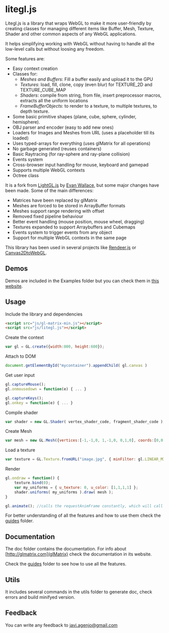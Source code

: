 litegl.js
=========

Litegl.js is a library that wraps WebGL to make it more user-friendly by creating classes for managing different items like Buffer, Mesh, Texture, Shader and other common aspects of any WebGL applications.

It helps simplifying working with WebGL without having to handle all the low-level calls but without loosing any freedom.

Some features are:

* Easy context creation
* Classes for: 
	- *Meshes and Buffers*: Fill a buffer easily and upload it to the GPU
	- *Textures*: load, fill, clone, copy (even blur) for TEXTURE_2D and TEXTURE_CUBE_MAP
	- *Shaders*: compile from string, from file, insert preprocessor macros, extracts all the uniform locations 
	- *FrameBufferObjects*: to render to a texture, to multiple textures, to depth texture.
* Some basic primitive shapes (plane, cube, sphere, cylinder, hemisphere).
* OBJ parser and encoder (easy to add new ones)
* Loaders for Images and Meshes from URL (uses a placeholder till its loaded)
* Uses typed-arrays for everything (uses glMatrix for all operations)
* No garbage generated (reuses containers)
* Basic Raytracing (for ray-sphere and ray-plane collision)
* Events system 
* Cross-browser input handling for mouse, keyboard and gamepad
* Supports multiple WebGL contexts
* Octree class

It is a fork from [LightGL.js](https://github.com/evanw/lightgl.js/) by [Evan Wallace](http://madebyevan.com), but some major changes have been made.
Some of the main differences:

 * Matrices have been replaced by glMatrix
 * Meshes are forced to be stored in ArrayBuffer formats
 * Meshes support range rendering with offset
 * Removed fixed pipeline behaviour
 * Better event handling (mouse position, mouse wheel, dragging)
 * Textures expanded to support Arraybuffers and Cubemaps
 * Events system to trigger events from any object
 * Support for multiple WebGL contexts in the same page

This library has been used in several projects like [Rendeer.js](https://github.com/jagenjo/rendeer.js) or [Canvas2DtoWebGL](https://github.com/jagenjo/Canvas2DtoWebGL).</p>


Demos
-----
Demos are included in the Examples folder but you can check them in [this website](http://tamats.com/projects/litegl/examples).

Usage
-----

Include the library and dependencies
```html
<script src="js/gl-matrix-min.js"></script>
<script src="js/litegl.js"></script>
```

Create the context
```js
var gl = GL.create({width:800, height:600});
```

Attach to DOM
```js
document.getElementById("mycontainer").appendChild( gl.canvas )
```

Get user input
```js
gl.captureMouse();
gl.onmousedown = function(e) { ... }

gl.captureKeys();
gl.onkey = function(e) { ... }
```

Compile shader
```js
var shader = new GL.Shader( vertex_shader_code, fragment_shader_code );
```

Create Mesh
```js
var mesh = new GL.Mesh({vertices:[-1,-1,0, 1,-1,0, 0,1,0], coords:[0,0, 1,0, 0.5,1]});
```

Load a texture
```js
var texture = GL.Texture.fromURL("image.jpg", { minFilter: gl.LINEAR_MIPMAP_LINEAR });
```


Render
```js
gl.ondraw = function() {
	texture.bind(0);
	var my_uniforms = { u_texture: 0, u_color: [1,1,1,1] };
	shader.uniforms( my_uniforms ).draw( mesh );
}

gl.animate(); //calls the requestAnimFrame constantly, which will call ondraw
```

For better understanding of all the features and how to use them check the [guides](guides) folder.

Documentation
-------------
The doc folder contains the documentation. For info about [http://glmatrix.com](glMatrix) check the documentation in its website.

Check the [guides](guides) folder to see how to use all the features.

Utils
-----

It includes several commands in the utils folder to generate doc, check errors and build minifyed version.


Feedback
--------

You can write any feedback to javi.agenjo@gmail.com
